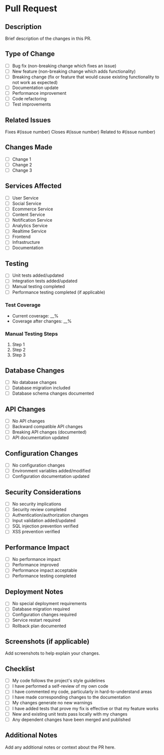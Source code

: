 # Pull Request

## Description
Brief description of the changes in this PR.

## Type of Change
- [ ] Bug fix (non-breaking change which fixes an issue)
- [ ] New feature (non-breaking change which adds functionality)
- [ ] Breaking change (fix or feature that would cause existing functionality to not work as expected)
- [ ] Documentation update
- [ ] Performance improvement
- [ ] Code refactoring
- [ ] Test improvements

## Related Issues
Fixes #(issue number)
Closes #(issue number)
Related to #(issue number)

## Changes Made
- [ ] Change 1
- [ ] Change 2
- [ ] Change 3

## Services Affected
- [ ] User Service
- [ ] Social Service
- [ ] Ecommerce Service
- [ ] Content Service
- [ ] Notification Service
- [ ] Analytics Service
- [ ] Realtime Service
- [ ] Frontend
- [ ] Infrastructure
- [ ] Documentation

## Testing
- [ ] Unit tests added/updated
- [ ] Integration tests added/updated
- [ ] Manual testing completed
- [ ] Performance testing completed (if applicable)

### Test Coverage
- Current coverage: __%
- Coverage after changes: __%

### Manual Testing Steps
1. Step 1
2. Step 2
3. Step 3

## Database Changes
- [ ] No database changes
- [ ] Database migration included
- [ ] Database schema changes documented

## API Changes
- [ ] No API changes
- [ ] Backward compatible API changes
- [ ] Breaking API changes (documented)
- [ ] API documentation updated

## Configuration Changes
- [ ] No configuration changes
- [ ] Environment variables added/modified
- [ ] Configuration documentation updated

## Security Considerations
- [ ] No security implications
- [ ] Security review completed
- [ ] Authentication/authorization changes
- [ ] Input validation added/updated
- [ ] SQL injection prevention verified
- [ ] XSS prevention verified

## Performance Impact
- [ ] No performance impact
- [ ] Performance improved
- [ ] Performance impact acceptable
- [ ] Performance testing completed

## Deployment Notes
- [ ] No special deployment requirements
- [ ] Database migration required
- [ ] Configuration changes required
- [ ] Service restart required
- [ ] Rollback plan documented

## Screenshots (if applicable)
Add screenshots to help explain your changes.

## Checklist
- [ ] My code follows the project's style guidelines
- [ ] I have performed a self-review of my own code
- [ ] I have commented my code, particularly in hard-to-understand areas
- [ ] I have made corresponding changes to the documentation
- [ ] My changes generate no new warnings
- [ ] I have added tests that prove my fix is effective or that my feature works
- [ ] New and existing unit tests pass locally with my changes
- [ ] Any dependent changes have been merged and published

## Additional Notes
Add any additional notes or context about the PR here.
